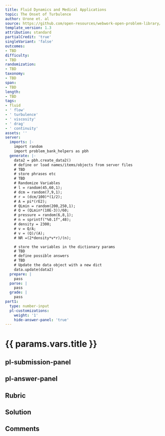 ```yaml
---
title: Fluid Dynamics and Medical Applications
topic: The Onset of Turbulence
author: Urone et. al
source: https://github.com/open-resources/webwork-open-problem-library/tree/master/Contrib/BrockPhysics/College_Physics_Urone/12.Fluid_Dynamics_and_Medical_Applications/12-05.The_Onset_of_Turbulence/NU_U17_12_05_005.pg
template_version: 1.3
attribution: standard
partialCredit: 'true'
singleVariant: 'false'
outcomes:
- TBD
difficulty:
- TBD
randomization:
- TBD
taxonomy:
- TBD
span:
- TBD
length:
- TBD
tags:
- fluid
- ' flow'
- ' turbulence'
- ' viscosity'
- ' drag'
- ' continuity'
assets: ''
server:
  imports: |-
    import random
    import problem_bank_helpers as pbh
  generate: |-
    data2 = pbh.create_data2()
    # define or load names/items/objects from server files
    # TBD
    # store phrases etc
    # TBD
    # Randomize Variables
    # l = random(45,60,1);
    # dcm = random(7,9,1);
    # r = (dcm/100)*(1/2);
    # A = pi*(rE2);
    # QLmin = random(200,250,1);
    # Q = (QLmin*(10E-3))/60;
    # pressure = random(6,8,1);
    # n = sprintf("%0.1f",48);
    # density = 2300;
    # v = Q/A;
    # v = (Q)/(A);
    # NR =(2*density*v*r)/(n);

    # store the variables in the dictionary params
    # TBD
    # define possible answers
    # TBD
    # Update the data object with a new dict
    data.update(data2)
  prepare: |
    pass
  parse: |
    pass
  grade: |
    pass
part1:
  type: number-input
  pl-customizations:
    weight: '1'
    hide-answer-panel: 'true'
---
```


# {{ params.vars.title }} 



## pl-submission-panel 


## pl-answer-panel 


## Rubric 


## Solution 


## Comments 


